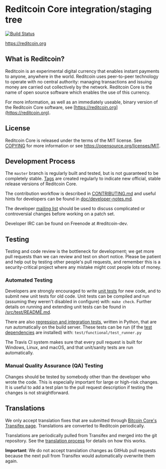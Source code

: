 Reditcoin Core integration/staging tree
=====================================

[![Build Status](https://travis-ci.org/reditcoin-project/reditcoin.svg?branch=master)](https://travis-ci.org/reditcoin-project/reditcoin)

https://reditcoin.org

What is Reditcoin?
----------------

Reditcoin is an experimental digital currency that enables instant payments to
anyone, anywhere in the world. Reditcoin uses peer-to-peer technology to operate
with no central authority: managing transactions and issuing money are carried
out collectively by the network. Reditcoin Core is the name of open source
software which enables the use of this currency.

For more information, as well as an immediately useable, binary version of
the Reditcoin Core software, see [https://reditcoin.org](https://reditcoin.org).

License
-------

Reditcoin Core is released under the terms of the MIT license. See [COPYING](COPYING) for more
information or see https://opensource.org/licenses/MIT.

Development Process
-------------------

The `master` branch is regularly built and tested, but is not guaranteed to be
completely stable. [Tags](https://github.com/reditcoin-project/reditcoin/tags) are created
regularly to indicate new official, stable release versions of Reditcoin Core.

The contribution workflow is described in [CONTRIBUTING.md](CONTRIBUTING.md)
and useful hints for developers can be found in [doc/developer-notes.md](doc/developer-notes.md).

The developer [mailing list](https://groups.google.com/forum/#!forum/reditcoin-dev)
should be used to discuss complicated or controversial changes before working
on a patch set.

Developer IRC can be found on Freenode at #reditcoin-dev.

Testing
-------

Testing and code review is the bottleneck for development; we get more pull
requests than we can review and test on short notice. Please be patient and help out by testing
other people's pull requests, and remember this is a security-critical project where any mistake might cost people
lots of money.

### Automated Testing

Developers are strongly encouraged to write [unit tests](src/test/README.md) for new code, and to
submit new unit tests for old code. Unit tests can be compiled and run
(assuming they weren't disabled in configure) with: `make check`. Further details on running
and extending unit tests can be found in [/src/test/README.md](/src/test/README.md).

There are also [regression and integration tests](/test), written
in Python, that are run automatically on the build server.
These tests can be run (if the [test dependencies](/test) are installed) with: `test/functional/test_runner.py`

The Travis CI system makes sure that every pull request is built for Windows, Linux, and macOS, and that unit/sanity tests are run automatically.

### Manual Quality Assurance (QA) Testing

Changes should be tested by somebody other than the developer who wrote the
code. This is especially important for large or high-risk changes. It is useful
to add a test plan to the pull request description if testing the changes is
not straightforward.

Translations
------------

We only accept translation fixes that are submitted through [Bitcoin Core's Transifex page](https://www.transifex.com/projects/p/bitcoin/).
Translations are converted to Reditcoin periodically.

Translations are periodically pulled from Transifex and merged into the git repository. See the
[translation process](doc/translation_process.md) for details on how this works.

**Important**: We do not accept translation changes as GitHub pull requests because the next
pull from Transifex would automatically overwrite them again.
